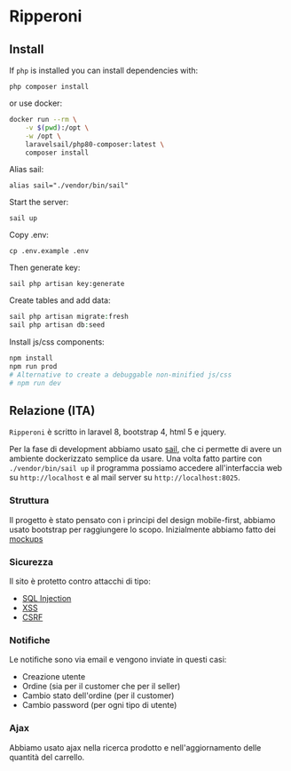 # Ripperoni

## Install

If `php` is installed you can install dependencies with:

`php composer install`

or use docker:

```sh
docker run --rm \
    -v $(pwd):/opt \
    -w /opt \
    laravelsail/php80-composer:latest \
    composer install
```

Alias sail:

`alias sail="./vendor/bin/sail"`

Start the server:

`sail up`

Copy .env:

`cp .env.example .env`

Then generate key:

`sail php artisan key:generate`

Create tables and add data:

```php
sail php artisan migrate:fresh
sail php artisan db:seed
```

Install js/css components:

```sh
npm install
npm run prod
# Alternative to create a debuggable non-minified js/css
# npm run dev
```

## Relazione (ITA)

`Ripperoni` è scritto in laravel 8, bootstrap 4, html 5 e jquery.

Per la fase di development abbiamo usato [sail](https://laravel.com/docs/8.x/sail), che ci
permette di avere un ambiente dockerizzato semplice da usare. Una volta fatto partire con
`./vendor/bin/sail up` il programma possiamo accedere all'interfaccia web su `http://localhost`
e al mail server su `http://localhost:8025`.

### Struttura

Il progetto è stato pensato con i principi del design mobile-first, abbiamo usato bootstrap
per raggiungere lo scopo. Inizialmente abbiamo fatto dei [mockups](./mockups)

### Sicurezza

Il sito è protetto contro attacchi di tipo:

* [SQL Injection](https://portswigger.net/web-security/sql-injection)
* [XSS](https://portswigger.net/web-security/cross-site-scripting)
* [CSRF](https://portswigger.net/web-security/csrf)

### Notifiche

Le notifiche sono via email e vengono inviate in questi casi:

* Creazione utente
* Ordine (sia per il customer che per il seller)
* Cambio stato dell'ordine (per il customer)
* Cambio password (per ogni tipo di utente)

### Ajax

Abbiamo usato ajax nella ricerca prodotto e nell'aggiornamento delle quantità del carrello.
